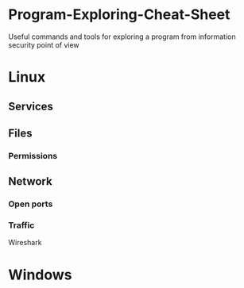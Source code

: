 # Program-Exploring-Cheat-Sheet
Useful commands and tools for exploring a program from information security point of view

# Linux

## Services

## Files
### Permissions

## Network
### Open ports

### Traffic
Wireshark


# Windows

